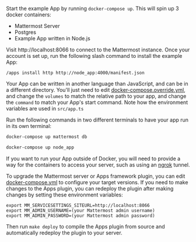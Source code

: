 Start the example App by running `docker-compose up`. This will spin up 3 docker containers:

- Mattermost Server
- Postgres
- Example App written in Node.js

Visit http://localhost:8066 to connect to the Mattermost instance. Once your account is set up, run the following slash command to install the example App:

`/apps install http http://node_app:4000/manifest.json`

Your App can be written in another language than JavaScript, and can be in a different directory. You'll just need to edit [docker-compose.override.yml](docker-compose.override.yml), and change the `volumes` to match the relative path to your app, and change the `command` to match your App's start command. Note how the environment variables are used in `src/app.ts`

Run the following commands in two different terminals to have your app run in its own terminal:

```sh
docker-compose up mattermost db

docker-compose up node_app
```

If you want to run your App outside of Docker, you will need to provide a way for the containers to access your server, such as using an [ngrok](https://ngrok.io) tunnel.

To upgrade the Mattermost server or Apps framework plugin, you can edit [docker-compose.yml](docker-compose.yml) to configure your target versions. If you need to make changes to the Apps plugin, you can redeploy the plugin after making changes by setting these environment variables:

```
export MM_SERVICESETTINGS_SITEURL=http://localhost:8066
export MM_ADMIN_USERNAME=(your Mattermost admin username)
export MM_ADMIN_PASSWORD=(your Mattermost admin password)
```

Then run `make deploy` to compile the Apps plugin from source and automatically redeploy the plugin to your server.
